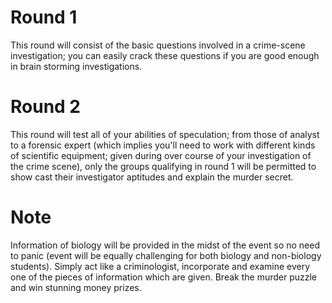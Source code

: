 <!-- TITLE: Anatomy of Murder -->
<!-- SUBTITLE: Bring out the criminological master in you . -->

# Round 1
This round will consist of the basic questions involved in a crime-scene investigation; you can easily crack these questions if you are good enough in brain storming investigations.

# Round 2
This round will test all of your abilities of speculation; from those of analyst to a forensic expert (which implies you'll need to work with different kinds of scientific equipment; given during over course of your investigation of the crime scene), only the groups qualifying in round 1 will be permitted to show cast their investigator aptitudes and explain the murder secret.

# Note
Information of biology will be provided in the midst of the event so no need to panic (event will be equally challenging for both biology and non-biology students). Simply act like a criminologist, incorporate and examine every one of the pieces of information which are given. Break the murder puzzle and win stunning money prizes.